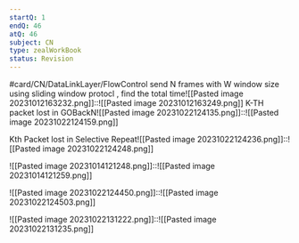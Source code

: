 ```yaml
---
startQ: 1
endQ: 46
atQ: 46
subject: CN
type: zealWorkBook
status: Revision
---
```

#card/CN/DataLinkLayer/FlowControl
send N frames with W window size using sliding window protocl , find the total time![[Pasted image 20231012163232.png]]::![[Pasted image 20231012163249.png]] <!--SR:!2023-11-16,11,232-->
K-TH packet lost in GOBackN![[Pasted image 20231022124135.png]]::![[Pasted image 20231022124159.png]] <!--SR:!2023-11-11,2,212-->

Kth Packet lost in Selective Repeat![[Pasted image 20231022124236.png]]::![[Pasted image 20231022124248.png]] <!--SR:!2023-11-10,5,230-->


![[Pasted image 20231014121248.png]]::![[Pasted image 20231014121259.png]] <!--SR:!2023-11-13,17,292-->

![[Pasted image 20231022124450.png]]::![[Pasted image 20231022124503.png]] <!--SR:!2023-12-19,39,292-->


 <!--SR:!2023-11-06,9,272-->

 <!--SR:!2023-11-07,10,272-->


 <!--SR:!2023-10-27,4,276-->

![[Pasted image 20231022131222.png]]::![[Pasted image 20231022131235.png]] <!--SR:!2023-11-13,17,290-->